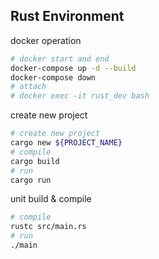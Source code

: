 ## Rust Environment

docker operation
```bash
# docker start and end
docker-compose up -d --build
docker-compose down
# attach
# docker exec -it rust_dev bash
```

create new project
```bash
# create new project
cargo new ${PROJECT_NAME}
# compile
cargo build
# run
cargo run
```

unit build & compile
```bash
# compile
rustc src/main.rs
# run
./main
```
